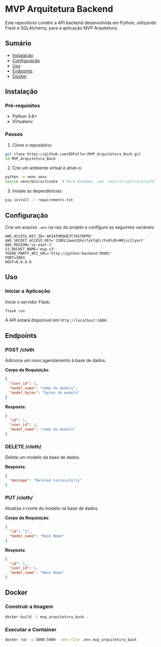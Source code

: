 
# MVP Arquitetura Backend

Este repositório contém a API backend desenvolvida em Python, utilizando Flask e SQLAlchemy, para a aplicação MVP Arquitetura.

## Sumário

- [Instalação](#instalação)
- [Configuração](#configuração)
- [Uso](#uso)
- [Endpoints](#endpoints)
- [Docker](#docker)

## Instalação

### Pré-requisitos

- Python 3.8+
- Virtualenv

### Passos

1. Clone o repositório:

```bash
git clone https://github.com/DDFaller/MVP_Arquitetura_Back.git
cd MVP_Arquitetura_Back
```

2. Crie um ambiente virtual e ative-o:

```bash
python -m venv venv
source venv/bin/activate  # Para Windows, use `venv\Scripts\activate`
```

3. Instale as dependências:

```bash
pip install -r requirements.txt
```

## Configuração

Crie um arquivo `.env` na raiz do projeto e configure as seguintes variáveis:

```env
AWS_ACCESS_KEY_ID='AKIATHRQUE3TJXG7QPPQ'
AWS_SECRET_ACCESS_KEY='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'
AWS_REGION='us-east-1'
S3_BUCKET_NAME='mvp-s3'
THIRD_PARTY_API_URL='http://python-backend:5000/'
PORT=3003
HOST=0.0.0.0
```

## Uso

### Iniciar a Aplicação

Inicie o servidor Flask:

```bash
flask run
```

A API estará disponível em `http://localhost:5000`.

## Endpoints

### POST /cloth

Adiciona um novo agendamento à base de dados.

**Corpo da Requisição**:

```json
{
  "user_id": 1,
  "model_name": "nome do modelo",
  "model_bytes": "bytes do modelo"
}
```

**Resposta**:

```json
{
  "id": 1,
  "user_id": 1,
  "model_name": "nome do modelo"
}
```

### DELETE /cloth/<id>

Deleta um modelo da base de dados.

**Resposta**:

```json
{
  "message": "Deleted successfully"
}
```

### PUT /cloth/<id>

Atualiza o nome do modelo na base de dados.

**Corpo da Requisição**:

```json
{
  "id": "1",
  "model_name": "Novo Nome"
}
```

**Resposta**:

```json
{
  "id": 1,
  "user_id": 1,
  "model_name": "Novo Nome"
}
```

## Docker

### Construir a Imagem

```bash
docker build -t mvp_arquitetura_back .
```

### Executar o Container

```bash
docker run -p 5000:5000 --env-file .env mvp_arquitetura_back
```